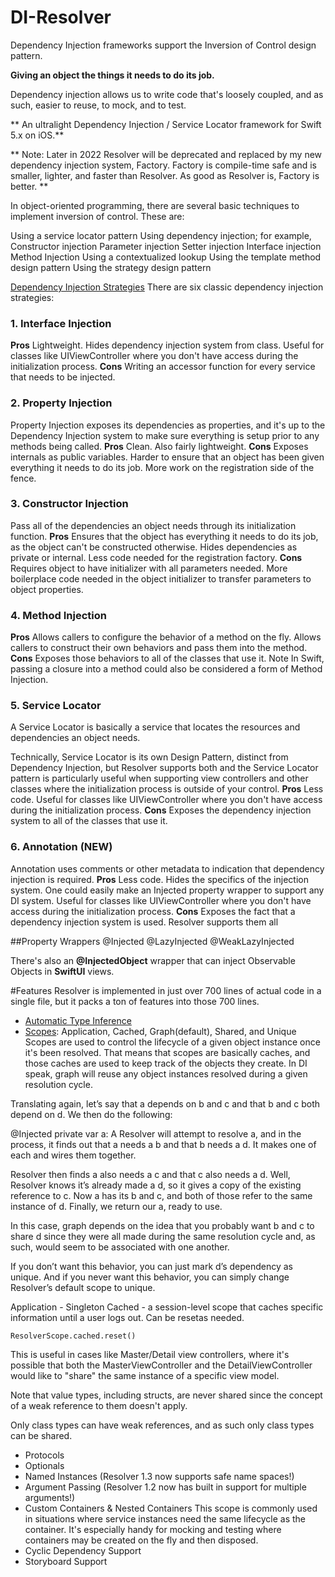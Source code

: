 # DI-Resolver

Dependency Injection frameworks support the Inversion of Control design pattern.

**Giving an object the things it needs to do its job.**

Dependency injection allows us to write code that's loosely coupled, and as such, easier to reuse, to mock, and to test.

** An ultralight Dependency Injection / Service Locator framework for Swift 5.x on iOS.**

** Note: Later in 2022 Resolver will be deprecated and replaced by my new dependency injection system, Factory. Factory is compile-time safe and is smaller, lighter, and faster than Resolver. As good as Resolver is, Factory is better. **

In object-oriented programming, there are several basic techniques to implement inversion of control. These are:

Using a service locator pattern
Using dependency injection; for example,
Constructor injection
Parameter injection
Setter injection
Interface injection
Method Injection
Using a contextualized lookup
Using the template method design pattern
Using the strategy design pattern



[Dependency Injection Strategies](https://github.com/hmlongco/Resolver/blob/master/Documentation/Injection.md#interface)
There are six classic dependency injection strategies:

### 1. Interface Injection
**Pros**
Lightweight.
Hides dependency injection system from class.
Useful for classes like UIViewController where you don't have access during the initialization process.
**Cons**
Writing an accessor function for every service that needs to be injected.

### 2. Property Injection
Property Injection exposes its dependencies as properties, and it's up to the Dependency Injection system to make sure everything is setup prior to any methods being called.
**Pros**
Clean.
Also fairly lightweight.
**Cons**
Exposes internals as public variables.
Harder to ensure that an object has been given everything it needs to do its job.
More work on the registration side of the fence.

### 3. Constructor Injection
Pass all of the dependencies an object needs through its initialization function.
**Pros**
Ensures that the object has everything it needs to do its job, as the object can't be constructed otherwise.
Hides dependencies as private or internal.
Less code needed for the registration factory.
**Cons**
Requires object to have initializer with all parameters needed.
More boilerplace code needed in the object initializer to transfer parameters to object properties.

### 4. Method Injection
**Pros**
Allows callers to configure the behavior of a method on the fly.
Allows callers to construct their own behaviors and pass them into the method.
**Cons**
Exposes those behaviors to all of the classes that use it.
Note
In Swift, passing a closure into a method could also be considered a form of Method Injection.

### 5. Service Locator
A Service Locator is basically a service that locates the resources and dependencies an object needs.

Technically, Service Locator is its own Design Pattern, distinct from Dependency Injection, but Resolver supports both and the Service Locator pattern is particularly useful when supporting view controllers and other classes where the initialization process is outside of your control.
**Pros**
Less code.
Useful for classes like UIViewController where you don't have access during the initialization process.
**Cons**
Exposes the dependency injection system to all of the classes that use it.

### 6. Annotation (NEW)
Annotation uses comments or other metadata to indication that dependency injection is required.
**Pros**
Less code.
Hides the specifics of the injection system. One could easily make an Injected property wrapper to support any DI system.
Useful for classes like UIViewController where you don't have access during the initialization process.
**Cons**
Exposes the fact that a dependency injection system is used.
Resolver supports them all

##Property Wrappers
@Injected 
@LazyInjected 
@WeakLazyInjected 
    
There's also an **@InjectedObject** wrapper that can inject Observable Objects in **SwiftUI** views.

#Features
Resolver is implemented in just over 700 lines of actual code in a single file, but it packs a ton of features into those 700 lines.

* [Automatic Type Inference](https://github.com/hmlongco/Resolver/blob/master/Documentation/Types.md)
* [Scopes](https://github.com/hmlongco/Resolver/blob/master/Documentation/Scopes.md): Application, Cached, Graph(default), Shared, and Unique
Scopes are used to control the lifecycle of a given object instance once it's been resolved. That means that scopes are basically caches, and those caches are used to keep track of the objects they create.
In DI speak, graph will reuse any object instances resolved during a given resolution cycle.

Translating again, let’s say that a depends on b and c and that b and c both depend on d. We then do the following:

@Injected private var a: A
Resolver will attempt to resolve a, and in the process, it finds out that a needs a b and that b needs a d. It makes one of each and wires them together.

Resolver then finds a also needs a c and that c also needs a d. Well, Resolver knows it’s already made a d, so it gives a copy of the existing reference to c. Now a has its b and c, and both of those refer to the same instance of d. Finally, we return our a, ready to use.

In this case, graph depends on the idea that you probably want b and c to share d since they were all made during the same resolution cycle and, as such, would seem to be associated with one another.

If you don’t want this behavior, you can just mark d’s dependency as unique. And if you never want this behavior, you can simply change Resolver’s default scope to unique.

Application - Singleton
Cached - a session-level scope that caches specific information until a user logs out.
Can be resetas needed.
```
ResolverScope.cached.reset()
```
This is useful in cases like Master/Detail view controllers, where it's possible that both the MasterViewController and the DetailViewController would like to "share" the same instance of a specific view model.

Note that value types, including structs, are never shared since the concept of a weak reference to them doesn't apply.

Only class types can have weak references, and as such only class types can be shared.


* Protocols
* Optionals
* Named Instances (Resolver 1.3 now supports safe name spaces!)
* Argument Passing (Resolver 1.2 now has built in support for multiple arguments!)
* Custom Containers & Nested Containers
This scope is commonly used in situations where service instances need the same lifecycle as the container. It's especially handy for mocking and testing where containers may be created on the fly and then disposed.
* Cyclic Dependency Support
* Storyboard Support
